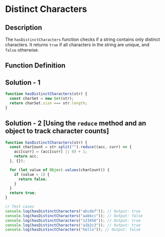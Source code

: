 # Distinct Characters

## Description

The `hasDistinctCharacters` function checks if a string contains only distinct characters. It returns `true` if all characters in the string are unique, and `false` otherwise.

## Function Definition

## Solution - 1

```javascript
function hasDistinctCharacters(str) {
  const charSet = new Set(str);
  return charSet.size === str.length;
}
```

## Solution - 2 [Using the `reduce` method and an object to track character counts]

```javascript
function hasDistinctCharacters(str) {
  const charCount = str.split("").reduce((acc, curr) => {
    acc[curr] = (acc[curr] || 0) + 1;
    return acc;
  }, {});

  for (let value of Object.values(charCount)) {
    if (value > 1) {
      return false;
    }
  }
  return true;
}

// Test cases
console.log(hasDistinctCharacters("abcdef")); // Output: true
console.log(hasDistinctCharacters("aabbcc")); // Output: false
console.log(hasDistinctCharacters("123456")); // Output: true
console.log(hasDistinctCharacters("a1b2c3")); // Output: true
console.log(hasDistinctCharacters("hello")); // Output: false
```
